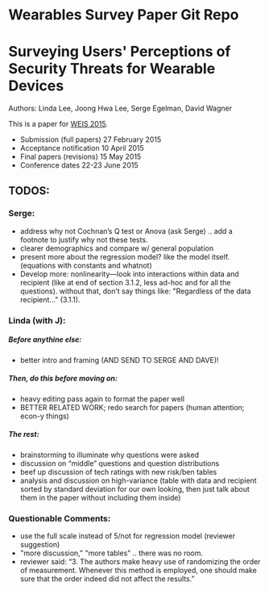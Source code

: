 Wearables Survey Paper Git Repo
======================

# Surveying Users' Perceptions of Security Threats for Wearable Devices
Authors: Linda Lee, Joong Hwa Lee, Serge Egelman, David Wagner

This is a paper for [WEIS 2015](http://weis2015.econinfosec.org/).
* Submission (full papers)	27 February 2015
* Acceptance notification	10 April 2015
* Final papers (revisions)	15 May 2015
* Conference dates	22-23 June 2015

## TODOS: 

### Serge: 
* address why not Cochnan’s Q test or Anova (ask Serge) .. add a footnote to justify why not these tests. 
* clearer demographics and compare w/ general population 
* present more about the regression model? like the model itself. (equations with constants and whatnot) 
* Develop more: nonlinearity—look into interactions within data and recipient (like at end of section 3.1.2, less ad-hoc and for all the questions).  without that, don’t say things like: "Regardless of the data recipient..." (3.1.1).

### Linda (with J):

##### Before anythine else:
* better intro and framing (AND SEND TO SERGE AND DAVE)! 

##### Then, do this before moving on: 
* heavy editing pass again to format the paper well
* BETTER RELATED WORK; redo search for papers (human attention; econ-y things)

##### The rest:
* brainstorming to illuminate why questions were asked 
* discussion on “middle” questions and question distributions
* beef up discussion of tech ratings with new risk/ben tables
* analysis and discussion on high-variance (table with data and recipient sorted by standard deviation for our own looking, then just talk about them in the paper without including them inside)

### Questionable Comments: 
* use the full scale instead of 5/not for regression model (reviewer suggestion)
* "more discussion," "more tables" .. there was no room.
* reviewer said: “3. The authors make heavy use of randomizing the order of measurement. Whenever this method is employed, one should make sure that the order indeed did not affect the results.”





